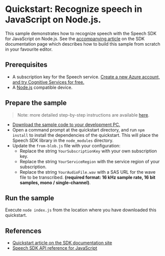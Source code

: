 # Quickstart: Recognize speech in JavaScript on Node.js.

This sample demonstrates how to recognize speech with the Speech SDK for JavaScript on Node.js.
See the [accompanying article](https://docs.microsoft.com/azure/cognitive-services/speech-service/quickstarts/from-blob?pivots=programming-language-javacript) on the SDK documentation page which describes how to build this sample from scratch in your favourite editor.

## Prerequisites

* A subscription key for the Speech service. [Create a new Azure account, and try Cognitive Services for free.](https://azure.microsoft.com/free/cognitive-services/)
* A [Node.js](https://nodejs.org) compatible device.

## Prepare the sample

> Note: more detailed step-by-step instructions are available [here](https://docs.microsoft.com/azure/cognitive-services/speech-service/quickstarts/from-blob?pivots=programming-language-javascript).

* [Download the sample code to your development PC.](/README.md#get-the-samples)
* Open a command prompt at the quickstart directory, and run `npm install` to install the dependencies of the quickstart.
  This will place the Speech SDK library in the `node_modules` directory.
* Update the `from-blob.js` file with your configuration:
  * Replace the string `YourSubscriptionKey` with your own subscription key.
  * Replace the string `YourServiceRegion` with the service region of your subscription.
  * Replace the string `YourAudioFile.wav` with a SAS URL for the wave file to be transcribed. **(required format: 16 kHz sample rate, 16 bit samples, mono / single-channel)**.

## Run the sample

Execute `node index.js` from the location where you have downloaded this quickstart.

## References

* [Quickstart article on the SDK documentation site](https://docs.microsoft.com/azure/cognitive-services/speech-service/quickstarts/from-blob?pivots=programming-language-javascript)
* [Speech SDK API reference for JavaScript](https://aka.ms/csspeech/javascriptref)
